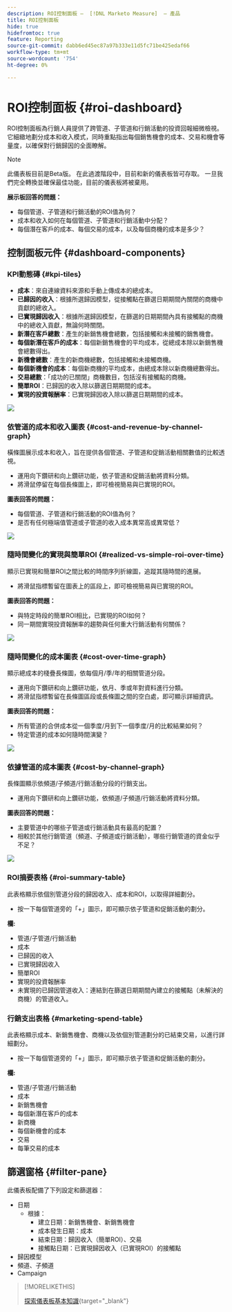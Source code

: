 ```yaml
---
description: ROI控制面板 —  [!DNL Marketo Measure]  — 產品
title: ROI控制面板
hide: true
hidefromtoc: true
feature: Reporting
source-git-commit: dabb6ed45ec87a97b333e11d5fc71be425edaf66
workflow-type: tm+mt
source-wordcount: '754'
ht-degree: 0%

---
```


# ROI控制面板 {#roi-dashboard}

ROI控制面板為行銷人員提供了跨管道、子管道和行銷活動的投資回報細微檢視。 它細緻地劃分成本和收入模式，同時重點指出每個銷售機會的成本、交易和機會等量度，以確保對行銷歸因的全面瞭解。

>[!NOTE]
>
>此儀表板目前是Beta版。 在此過渡階段中，目前和新的儀表板皆可存取。 一旦我們完全轉換並確保最佳功能，目前的儀表板將被棄用。

**展示板回答的問題：**

* 每個管道、子管道和行銷活動的ROI值為何？
* 成本和收入如何在每個管道、子管道和行銷活動中分配？
* 每個潛在客戶的成本、每個交易的成本，以及每個商機的成本是多少？

## 控制面板元件 {#dashboard-components}

### KPI動態磚 {#kpi-tiles}

* **成本**：來自連線資料來源和手動上傳成本的總成本。
* **已歸因的收入**：根據所選歸因模型，從接觸點在篩選日期期間內關閉的商機中貢獻的總收入。
* **已實現歸因收入**：根據所選歸因模型，在篩選的日期期間內具有接觸點的商機中的總收入貢獻，無論何時關閉。
* **新潛在客戶總數**：產生的新銷售機會總數，包括接觸和未接觸的銷售機會。
* **每個新潛在客戶的成本**：每個新銷售機會的平均成本，從總成本除以新銷售機會總數得出。
* **新機會總數**：產生的新商機總數，包括接觸和未接觸商機。
* **每個新機會的成本**：每個新商機的平均成本，由總成本除以新商機總數得出。
* **交易總數**：「成功的已關閉」商機數目，包括沒有接觸點的商機。
* **簡單ROI**：已歸因的收入除以篩選日期期間的成本。
* **實現的投資報酬率**：已實現歸因收入除以篩選日期期間的成本。

![](assets/roi-dashboard-1.png)

### 依管道的成本和收入圖表 {#cost-and-revenue-by-channel-graph}

橫條圖展示成本和收入，旨在提供各個管道、子管道和促銷活動相關數值的比較透視。

* 運用向下鑽研和向上鑽研功能，依子管道和促銷活動將資料分類。
* 將滑鼠停留在每個長條圖上，即可檢視簡易與已實現的ROI。

**圖表回答的問題：**

* 每個管道、子管道和行銷活動的ROI值為何？
* 是否有任何極端值管道或子管道的收入成本異常高或異常低？

![](assets/roi-dashboard-2.png)

### 隨時間變化的實現與簡單ROI {#realized-vs-simple-roi-over-time}

顯示已實現和簡單ROI之間比較的時間序列折線圖，追蹤其隨時間的進展。

* 將滑鼠指標暫留在圖表上的區段上，即可檢視簡易與已實現的ROI。

**圖表回答的問題：**

* 與特定時段的簡單ROI相比，已實現的ROI如何？
* 同一期間實現投資報酬率的趨勢與任何重大行銷活動有何關係？

![](assets/roi-dashboard-3.png)

### 隨時間變化的成本圖表 {#cost-over-time-graph}

顯示總成本的棧疊長條圖，依每個月/季/年的相關管道分段。

* 運用向下鑽研和向上鑽研功能，依月、季或年對資料進行分類。
* 將滑鼠指標暫留在長條圖區段或長條圖之間的空白處，即可顯示詳細資訊。

**圖表回答的問題：**

* 所有管道的合併成本從一個季度/月到下一個季度/月的比較結果如何？
* 特定管道的成本如何隨時間演變？

![](assets/roi-dashboard-4.png)

### 依據管道的成本圖表 {#cost-by-channel-graph}

長條圖顯示依頻道/子頻道/行銷活動分段的行銷支出。

* 運用向下鑽研和向上鑽研功能，依頻道/子頻道/行銷活動將資料分類。

**圖表回答的問題：**

* 主要管道中的哪些子管道或行銷活動具有最高的配置？
* 相較於其他行銷管道（頻道、子頻道或行銷活動），哪些行銷管道的資金似乎不足？

![](assets/roi-dashboard-5.png)

### ROI摘要表格 {#roi-summary-table}

此表格顯示依個別管道分段的歸因收入、成本和ROI，以取得詳細劃分。

* 按一下每個管道旁的「+」圖示，即可顯示依子管道和促銷活動的劃分。

**欄:**

* 管道/子管道/行銷活動
* 成本
* 已歸因的收入
* 已實現歸因收入
* 簡單ROI
* 實現的投資報酬率
* 未實現的已歸因管道收入：連結到在篩選日期期間內建立的接觸點（未解決的商機）的管道收入。

### 行銷支出表格 {#marketing-spend-table}

此表格顯示成本、新銷售機會、商機以及依個別管道劃分的已結束交易，以進行詳細劃分。

* 按一下每個管道旁的「+」圖示，即可顯示依子管道和促銷活動的劃分。

**欄:**

* 管道/子管道/行銷活動
* 成本
* 新銷售機會
* 每個新潛在客戶的成本
* 新商機
* 每個新機會的成本
* 交易
* 每筆交易的成本

## 篩選窗格 {#filter-pane}

此儀表板配備了下列設定和篩選器：

* 日期
   * 根據：
      * 建立日期：新銷售機會、新銷售機會
      * 成本發生日期：成本
      * 結束日期：歸因收入（簡單ROI）、交易
      * 接觸點日期：已實現歸因收入（已實現ROI）的接觸點
* 歸因模型
* 頻道、子頻道
* Campaign

>[!MORELIKETHIS]
>
>[探索儀表板基本知識](/help/marketo-measure-discover-ui/dashboards/discover-dashboard-basics.md){target="_blank"}
